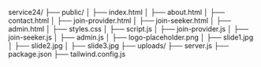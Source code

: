 service24/
├── public/
│   ├── index.html
│   ├── about.html
│   ├── contact.html
│   ├── join-provider.html
│   ├── join-seeker.html
│   ├── admin.html
│   ├── styles.css
│   ├── script.js
│   ├── join-provider.js
│   ├── join-seeker.js
│   ├── admin.js
│   ├── logo-placeholder.png
│   ├── slide1.jpg
│   ├── slide2.jpg
│   ├── slide3.jpg
├── uploads/
├── server.js
├── package.json
├── tailwind.config.js
